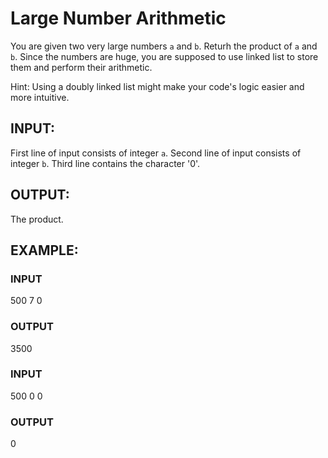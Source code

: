 # Large Number Arithmetic

You are given two very large numbers `a` and `b`. Returh the product of `a` and `b`.
Since the numbers are huge, you are supposed to use linked list to store them and perform their arithmetic.

Hint: Using a doubly linked list might make your code's logic easier and more intuitive.

## INPUT:
First line of input consists of integer `a`.
Second line of input consists of integer `b`.
Third line contains the character '0'.

## OUTPUT:
The product.

## EXAMPLE:

### INPUT
500
7
0
### OUTPUT
3500

### INPUT
500
0
0
### OUTPUT
0